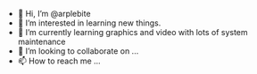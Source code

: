 - 👋 Hi, I’m @arplebite
- 👀 I’m interested in learning new things.
- 🌱 I’m currently learning graphics and video with lots of system maintenance
- 💞️ I’m looking to collaborate on ...
- 📫 How to reach me ...

<!---
arplebite/arplebite is a ✨ special ✨ repository because its `README.md` (this file) appears on your GitHub profile.
You can click the Preview link to take a look at your changes.
--->
